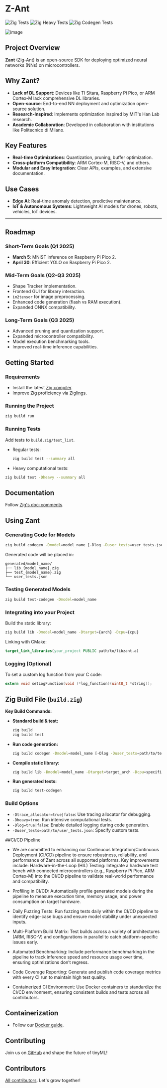 # Z-Ant

<div align="left">
  <img src="https://github.com/ZIGTinyBook/Z-Ant/actions/workflows/zig-tests.yml/badge.svg" alt="Zig Tests" />
  <img src="https://github.com/ZIGTinyBook/Z-Ant/actions/workflows/zig-heavy-tests.yml/badge.svg" alt="Zig Heavy Tests" />
  <img src="https://github.com/ZIGTinyBook/Z-Ant/actions/workflows/zig-codegen-tests.yml/badge.svg" alt="Zig Codegen Tests" />
</div>

![image](https://github.com/user-attachments/assets/6a5346e5-58ec-4069-8143-c3b7b03586f3)
## Project Overview


**Zant** (Zig-Ant) is an open-source SDK for deploying optimized neural networks (NNs) on microcontrollers.

## Why Zant?

- **Lack of DL Support**: Devices like TI Sitara, Raspberry Pi Pico, or ARM Cortex-M lack comprehensive DL libraries.
- **Open-source**: End-to-end NN deployment and optimization open-source solution.
- **Research-Inspired**: Implements optimization inspired by MIT's Han Lab research.
- **Academic Collaboration**: Developed in collaboration with institutions like Politecnico di Milano.

## Key Features

- **Real-time Optimizations**: Quantization, pruning, buffer optimization.
- **Cross-platform Compatibility**: ARM Cortex-M, RISC-V, and others.
- **Modular and Easy Integration**: Clear APIs, examples, and extensive documentation.

## Use Cases

- **Edge AI**: Real-time anomaly detection, predictive maintenance.
- **IoT & Autonomous Systems**: Lightweight AI models for drones, robots, vehicles, IoT devices.

---

## Roadmap

### Short-Term Goals (Q1 2025)

- **March 5**: MNIST inference on Raspberry Pi Pico 2.
- **April 30**: Efficient YOLO on Raspberry Pi Pico 2.

### Mid-Term Goals (Q2-Q3 2025)

- Shape Tracker implementation.
- Frontend GUI for library interaction.
- `im2tensor` for image preprocessing.
- Enhanced code generation (flash vs RAM execution).
- Expanded ONNX compatibility.

### Long-Term Goals (Q3 2025)

- Advanced pruning and quantization support.
- Expanded microcontroller compatibility.
- Model execution benchmarking tools.
- Improved real-time inference capabilities.

## Getting Started

### Requirements

- Install the latest [Zig compiler](https://ziglang.org/learn/getting-started/).
- Improve Zig proficiency via [Ziglings](https://codeberg.org/ziglings/exercises).

### Running the Project

```bash
zig build run
```

### Running Tests

Add tests to `build.zig/test_list`.

- Regular tests:
  ```bash
  zig build test --summary all
  ```
- Heavy computational tests:

```bash
zig build test -Dheavy --summary all
```

## Documentation

Follow [Zig's doc-comments](https://ziglang.org/documentation/master/#Doc-Comments).

## Using Zant

### Generating Code for Models

```bash
zig build codegen -Dmodel=model_name [-Dlog -Duser_tests=user_tests.json]
```

Generated code will be placed in:

```
generated/model_name/
├── lib_{model_name}.zig
├── test_{model_name}.zig
└── user_tests.json
```

### Testing Generated Models

```bash
zig build test-codegen -Dmodel=model_name
```

### Integrating into your Project

Build the static library:

```bash
zig build lib -Dmodel=model_name -Dtarget={arch} -Dcpu={cpu}
```

Linking with CMake:

```cmake
target_link_libraries(your_project PUBLIC path/to/libzant.a)
```

### Logging (Optional)

To set a custom log function from your C code:

```c
extern void setLogFunction(void (*log_function)(uint8_t *string));
```

## Zig Build File (`build.zig`)

**Key Build Commands:**

- **Standard build & test:**
  ```bash
  zig build
  zig build test
  ```

- **Run code generation:**
  ```bash
  zig build codegen -Dmodel=model_name [-Dlog -Duser_tests=path/to/tests.json]
  ```

- **Compile static library:**
  ```bash
  zig build lib -Dmodel=model_name -Dtarget=target_arch -Dcpu=specific_cpu
  ```

- **Run generated tests:**
  ```bash
  zig build test-codegen
  ```

### Build Options

- `-Dtrace_allocator=true|false`: Use tracing allocator for debugging.
- `-Dheavy=true`: Run intensive computational tests.
- `-Dlog=true|false`: Enable detailed logging during code generation.
- `-Duser_tests=path/to/user_tests.json`: Specify custom tests.


##CI/CD Pipeline
- We are committed to enhancing our Continuous Integration/Continuous Deployment (CI/CD) pipeline to ensure robustness, reliability, and performance of Zant across all supported platforms. Key improvements include:
Hardware-in-the-Loop (HIL) Testing: Integrate a hardware test bench with connected microcontrollers (e.g., Raspberry Pi Pico, ARM Cortex-M) into the CI/CD pipeline to validate real-world performance and compatibility.

- Profiling in CI/CD: Automatically profile generated models during the pipeline to measure execution time, memory usage, and power consumption on target hardware.
- Daily Fuzzing Tests: Run fuzzing tests daily within the CI/CD pipeline to identify edge-case bugs and ensure model stability under unexpected inputs.

- Multi-Platform Build Matrix: Test builds across a variety of architectures (ARM, RISC-V) and configurations in parallel to catch platform-specific issues early.

- Automated Benchmarking: Include performance benchmarking in the pipeline to track inference speed and resource usage over time, ensuring optimizations don’t regress.

- Code Coverage Reporting: Generate and publish code coverage metrics with every CI run to maintain high test quality.
- Containerized CI Environment: Use Docker containers to standardize the CI/CD environment, ensuring consistent builds and tests across all contributors.




## Containerization

- Follow our [Docker guide](/docs/How_TO_DOCKER_101.md).

## Contributing

Join us on [GitHub](#) and shape the future of tinyML!

## Contributors

[All contributors](https://github.com/ZIGTinyBook/Z-Ant/contributors). Let's grow together!

